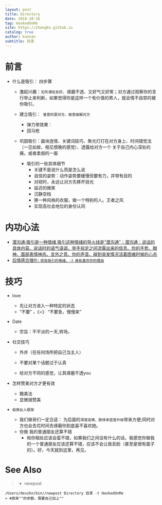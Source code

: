 ```yaml
---
layout: post
title: Directory
date: 2018-10-16
tag: HookedOnMe
site: https://zhangkn.github.io
catalog: true
author: kunnan
subtitle: 目录
---
```






# 前言



* 什么是吸引： 四步骤

  * 激起兴趣：`无所谓但友好`、琢磨不透、又好气又好笑；对方通过观察你的言行举止来判断，如果觉得你是这样一个有价值的男人，就会情不自禁的被你吸引。

  * 建立吸引：` 善意的耍对方、故意曲解对方` 

    * 弹力带效果：
    * 回马枪

  * 巩固吸引：画块连情、关键词技巧、聚光灯打在对方身上、时间错觉法（一见如故、相见恨晚的感觉）、透露给对方一个 关于自己内心深处的痛，或者柔弱的一面

    * 吸引的一些具体细节
      * 关键不是说什么而是怎么说
      * 自信的姿势：动作姿势要缓慢但要有力，并带有目的
      * 对视时，永远让对方先移开目光
      * 延迟的微笑
      * 沉静空档
      * 换一种风格的衣服，做一个特别的人。王者之风
      * 实现高社会地位的身份认同





# 内功心法



* [潜沟通:吸引是一种情绪,吸引这种情绪的导火线是“潜沟通”；潜沟通：说话的具体内容、说话时的语气语调，举手投足之间流露出来的信息、你的手势、眼神、面部表情神态、言外之意、你的声音、碰到突发情况活着困难时候的心态 ](https://pua1203.github.io/2018/10/16/What_attracts_girls/)
* [后情感合理化: `现有吸引的情绪，-》再有喜欢你的理由`](https://pua1203.github.io/2018/10/25/Why_don't_you_love_your_reason_is_to_deceive_you/)







# 技巧



* love

  * 先让对方进入一种特定的状态
  * “不要” ，《=》 “不要急，慢慢来”
* Date

  * 宗旨：不平淡的一天,转场。
* 社交技巧

  * 外并（在任何场所把自己当主人）

  * 不要对某个话题过于认真

  * 给对方不同的感觉，让其琢磨不透you
* 怎样赞美对方才更有效

  * 黯美法
  * 显微镜赞美

* `偷换女人框架`
  - 我们做哥们一定合适： 为后面的`深度连情、肢体亲密度升级`带来方便;同时对方也会去花时间去琢磨你到底喜不喜欢她。
  - 你做 我的普通朋友还算不错
    * 和你相处应该会蛮不错，如果我们之间没有什么的话，我感觉你做我的一个普通朋友应该还算不错，应该不会让我丢脸（甚至是很有面子的）。好，今天就到这里，再见。



# See Also 

>* newpost 
>
```
/Users/devzkn/bin//newpost Directory 目录 -t HookedOnMe
> #原来""的参数，需要自己加上""
```

